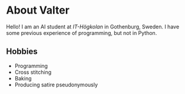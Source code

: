 # About Valter

Hello! I am an AI student at *IT-Högkolan* in Gothenburg, Sweden. I have some previous experience of programming, but not in Python. 

## Hobbies
 - Programming
 - Cross stitching
 - Baking
 - Producing satire pseudonymously